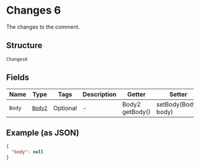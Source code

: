 
# Changes 6

The changes to the comment.

## Structure

`Changes6`

## Fields

| Name | Type | Tags | Description | Getter | Setter |
|  --- | --- | --- | --- | --- | --- |
| `Body` | [`Body2`](../../doc/models/body-2.md) | Optional | - | Body2 getBody() | setBody(Body2 body) |

## Example (as JSON)

```json
{
  "body": null
}
```

